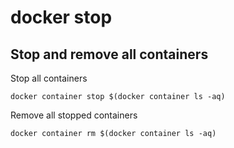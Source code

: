 # docker stop

## Stop and remove all containers

Stop all containers

```
docker container stop $(docker container ls -aq)
```

Remove all stopped containers

```
docker container rm $(docker container ls -aq)
```
